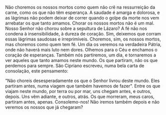 Não choremos os nossos mortos como quem não crê na ressurreição da carne, como os que não têm esperança. A saudade é amarga e dolorosa, e as lágrimas não podem deixar de correr quando o golpe da morte nos vem arrebatar os que tanto amamos. Chorar os nossos mortos não é um mal. Nosso Senhor não chorou sobre a sepultura de Lázaro? A fé não nos condena à insensibilidade, à dureza de coração. Sim, deixemos que corram essas lágrimas saudosas e irreprimíveis. Choremos, sim, os nossos mortos, mas choremos como quem tem fé. Um dia os veremos na verdadeira Pátria, onde não haverá mais luto nem dores. Olhemos para o Céu e enchamos o coração de esperanças. Também nós partiremos, um dia, e tornaremos a ver aqueles que tanto amamos neste mundo. Os que partiram, não os que perdemos para sempre. São Cipriano escreveu, numa bela carta de consolação, este pensamento:

"Não choreis desesperadamente os que o Senhor livrou deste mundo. Eles partiram antes, numa viagem que também havemos de fazer". Entre os que viajam neste mundo, por terra ou por mar, uns chegam antes, e outros, depois. Uns vêm adiante, e outros, atrás. Os que morreram, meus caros, partiram antes, apenas. Consolemo-nos! Não iremos também depois e não veremos os nossos que já chegaram?